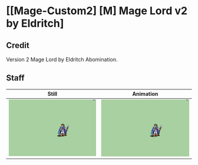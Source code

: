 # [\[Mage-Custom2\] \[M\] Mage Lord v2 by Eldritch]

## Credit

Version 2 Mage Lord by Eldritch Abomination.
	
## Staff

| Still | Animation |
| :---: | :-------: |
| ![Staff still](./Staff_000.png) | ![Staff animation](./Staff.gif) |
